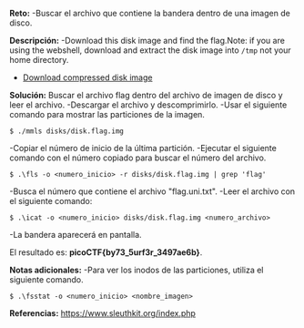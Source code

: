 
**Reto:**
-Buscar el archivo que contiene la bandera dentro de una imagen de disco.

**Descripción:**
-Download this disk image and find the flag.Note: if you are using the webshell, download and extract the disk image into `/tmp` not your home directory.
- [Download compressed disk image](https://artifacts.picoctf.net/c/136/disk.flag.img.gz)

**Solución:**
Buscar el archivo flag dentro del archivo de imagen de disco y leer el archivo.
-Descargar el archivo y descomprimirlo.
-Usar el siguiente comando para mostrar las particiones de la imagen.
```
$ ./mmls disks/disk.flag.img
```
-Copiar el número de inicio de la última partición.
-Ejecutar el siguiente comando con el número copiado para buscar el número del archivo.
```
$ .\fls -o <numero_inicio> -r disks/disk.flag.img | grep 'flag'
```
-Busca el número que contiene el archivo "flag.uni.txt".
-Leer el archivo con el siguiente comando:
```
$ .\icat -o <numero_inicio> disks/disk.flag.img <numero_archivo>
```
-La bandera aparecerá en pantalla.

El resultado es: **picoCTF{by73_5urf3r_3497ae6b}**.

**Notas adicionales:**
-Para ver los inodos de las particiones, utiliza el siguiente comando.
```
$ .\fsstat -o <numero_inicio> <nombre_imagen>
```

**Referencias:**
https://www.sleuthkit.org/index.php